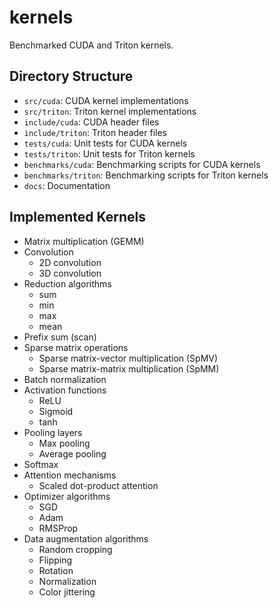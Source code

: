 # kernels
Benchmarked CUDA and Triton kernels.

## Directory Structure
- `src/cuda`: CUDA kernel implementations
- `src/triton`: Triton kernel implementations
- `include/cuda`: CUDA header files
- `include/triton`: Triton header files
- `tests/cuda`: Unit tests for CUDA kernels
- `tests/triton`: Unit tests for Triton kernels
- `benchmarks/cuda`: Benchmarking scripts for CUDA kernels
- `benchmarks/triton`: Benchmarking scripts for Triton kernels
- `docs`: Documentation

## Implemented Kernels
- Matrix multiplication (GEMM)
- Convolution
	- 2D convolution
	- 3D convolution
- Reduction algorithms
	- sum
	- min
	- max
	- mean
- Prefix sum (scan)
- Sparse matrix operations
	- Sparse matrix-vector multiplication (SpMV)
	- Sparse matrix-matrix multiplication (SpMM)
- Batch normalization
- Activation functions
	- ReLU
	- Sigmoid
	- tanh
- Pooling layers
	- Max pooling
	- Average pooling
- Softmax
- Attention mechanisms
	- Scaled dot-product attention
- Optimizer algorithms
	- SGD
	- Adam
	- RMSProp
- Data augmentation algorithms
	- Random cropping
	- Flipping
	- Rotation
	- Normalization
	- Color jittering

